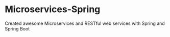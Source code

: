 # Microservices-Spring
Created awesome Microservices and RESTful web services with Spring and Spring Boot
